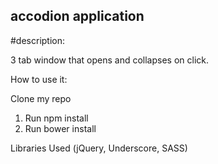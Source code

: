 ## accodion application

#description:

3 tab window that opens and collapses on click.

How to use it:

Clone my repo

1. Run npm install
2. Run bower install

Libraries Used (jQuery, Underscore, SASS)

